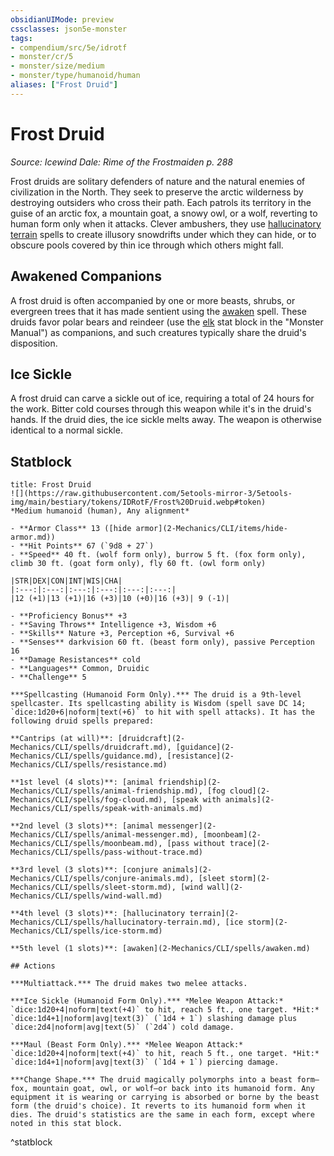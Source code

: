 ```yaml
---
obsidianUIMode: preview
cssclasses: json5e-monster
tags:
- compendium/src/5e/idrotf
- monster/cr/5
- monster/size/medium
- monster/type/humanoid/human
aliases: ["Frost Druid"]
---
```

# Frost Druid
*Source: Icewind Dale: Rime of the Frostmaiden p. 288*  

Frost druids are solitary defenders of nature and the natural enemies of civilization in the North. They seek to preserve the arctic wilderness by destroying outsiders who cross their path. Each patrols its territory in the guise of an arctic fox, a mountain goat, a snowy owl, or a wolf, reverting to human form only when it attacks. Clever ambushers, they use [hallucinatory terrain](2-Mechanics/CLI/spells/hallucinatory-terrain.md) spells to create illusory snowdrifts under which they can hide, or to obscure pools covered by thin ice through which others might fall.

## Awakened Companions

A frost druid is often accompanied by one or more beasts, shrubs, or evergreen trees that it has made sentient using the [awaken](2-Mechanics/CLI/spells/awaken.md) spell. These druids favor polar bears and reindeer (use the [elk](2-Mechanics/CLI/bestiary/beast/elk.md) stat block in the "Monster Manual") as companions, and such creatures typically share the druid's disposition.

## Ice Sickle

A frost druid can carve a sickle out of ice, requiring a total of 24 hours for the work. Bitter cold courses through this weapon while it's in the druid's hands. If the druid dies, the ice sickle melts away. The weapon is otherwise identical to a normal sickle.

## Statblock

```ad-statblock
title: Frost Druid
![](https://raw.githubusercontent.com/5etools-mirror-3/5etools-img/main/bestiary/tokens/IDRotF/Frost%20Druid.webp#token)
*Medium humanoid (human), Any alignment*

- **Armor Class** 13 ([hide armor](2-Mechanics/CLI/items/hide-armor.md))
- **Hit Points** 67 (`9d8 + 27`)
- **Speed** 40 ft. (wolf form only), burrow 5 ft. (fox form only), climb 30 ft. (goat form only), fly 60 ft. (owl form only)

|STR|DEX|CON|INT|WIS|CHA|
|:---:|:---:|:---:|:---:|:---:|:---:|
|12 (+1)|13 (+1)|16 (+3)|10 (+0)|16 (+3)| 9 (-1)|

- **Proficiency Bonus** +3
- **Saving Throws** Intelligence +3, Wisdom +6
- **Skills** Nature +3, Perception +6, Survival +6
- **Senses** darkvision 60 ft. (beast form only), passive Perception 16
- **Damage Resistances** cold
- **Languages** Common, Druidic
- **Challenge** 5

***Spellcasting (Humanoid Form Only).*** The druid is a 9th-level spellcaster. Its spellcasting ability is Wisdom (spell save DC 14; `dice:1d20+6|noform|text(+6)` to hit with spell attacks). It has the following druid spells prepared:

**Cantrips (at will)**: [druidcraft](2-Mechanics/CLI/spells/druidcraft.md), [guidance](2-Mechanics/CLI/spells/guidance.md), [resistance](2-Mechanics/CLI/spells/resistance.md)

**1st level (4 slots)**: [animal friendship](2-Mechanics/CLI/spells/animal-friendship.md), [fog cloud](2-Mechanics/CLI/spells/fog-cloud.md), [speak with animals](2-Mechanics/CLI/spells/speak-with-animals.md)

**2nd level (3 slots)**: [animal messenger](2-Mechanics/CLI/spells/animal-messenger.md), [moonbeam](2-Mechanics/CLI/spells/moonbeam.md), [pass without trace](2-Mechanics/CLI/spells/pass-without-trace.md)

**3rd level (3 slots)**: [conjure animals](2-Mechanics/CLI/spells/conjure-animals.md), [sleet storm](2-Mechanics/CLI/spells/sleet-storm.md), [wind wall](2-Mechanics/CLI/spells/wind-wall.md)

**4th level (3 slots)**: [hallucinatory terrain](2-Mechanics/CLI/spells/hallucinatory-terrain.md), [ice storm](2-Mechanics/CLI/spells/ice-storm.md)

**5th level (1 slots)**: [awaken](2-Mechanics/CLI/spells/awaken.md)

## Actions

***Multiattack.*** The druid makes two melee attacks.

***Ice Sickle (Humanoid Form Only).*** *Melee Weapon Attack:* `dice:1d20+4|noform|text(+4)` to hit, reach 5 ft., one target. *Hit:* `dice:1d4+1|noform|avg|text(3)` (`1d4 + 1`) slashing damage plus `dice:2d4|noform|avg|text(5)` (`2d4`) cold damage.

***Maul (Beast Form Only).*** *Melee Weapon Attack:* `dice:1d20+4|noform|text(+4)` to hit, reach 5 ft., one target. *Hit:* `dice:1d4+1|noform|avg|text(3)` (`1d4 + 1`) piercing damage.

***Change Shape.*** The druid magically polymorphs into a beast form—fox, mountain goat, owl, or wolf—or back into its humanoid form. Any equipment it is wearing or carrying is absorbed or borne by the beast form (the druid's choice). It reverts to its humanoid form when it dies. The druid's statistics are the same in each form, except where noted in this stat block.
```
^statblock